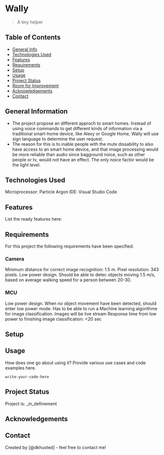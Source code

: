 # Wally
> A tiny helper

## Table of Contents
* [General Info](#general-information)
* [Technologies Used](#technologies-used)
* [Features](#features)
* [Requirements](#requirements)
* [Setup](#setup)
* [Usage](#usage)
* [Project Status](#project-status)
* [Room for Improvement](#room-for-improvement)
* [Acknowledgements](#acknowledgements)
* [Contact](#contact)
<!-- * [License](#license) -->


## General Information
- The project propose an different approch to smart homes. Instead of using voice commands to get different kinds of information via a traditional smart-home device, like Alexy or Google Home, Wally will use sign language to determine the user request. 
- The reason for this is to inable people with the mute dissability to also have access to an smart home device, and that image processing would be more reliable than audio since bagground noice, such as other people or tv, would not have an effect. The only noice factor would be the light level.
<!-- You don't have to answer all the questions - just the ones relevant to your project. -->


## Technologies Used
Microprocessor: Particle Argon
IDE: Visual Studio Code



## Features
List the ready features here:

## Requirements
For this project the following requirements have been specified.

### Camera
Minimum distance for correct image recognition: 1.5 m.
Pixel resolution: 343 pixels.
Low power design.
Should be able to detec objects moving 1.5 m/s, based on average walking speed for a person between 20-30.
### MCU 
Low power design.
When no object movement have been detected, should enter low power mode.
Has to be able to run a Machine learning algorithme for image classification. Images will be live stream
Response time from low power to finishing image classification: <20 sec

## Setup

## Usage
How does one go about using it?
Provide various use cases and code examples here.

`write-your-code-here`


## Project Status
Project is: _in_definement

## Acknowledgements


## Contact
Created by [@dkhusted] - feel free to contact me!


<!-- Optional -->
<!-- ## License -->
<!-- This project is open source and available under the [... License](). -->

<!-- You don't have to include all sections - just the one's relevant to your project -->
